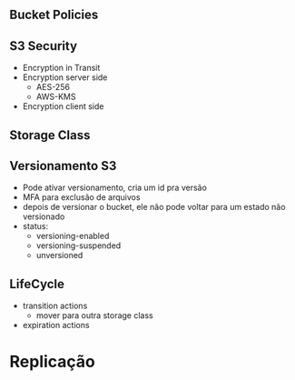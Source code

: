 ## Bucket Policies

## S3 Security

- Encryption in Transit
- Encryption server side
  - AES-256
  - AWS-KMS
- Encryption client side

## Storage Class

## Versionamento S3

- Pode ativar versionamento, cria um id pra versão
- MFA para exclusão de arquivos
- depois de versionar o bucket, ele não pode voltar para um estado não versionado
- status:
  - versioning-enabled
  - versioning-suspended
  - unversioned

## LifeCycle

- transition actions
  - mover para outra storage class
- expiration actions

# Replicação
